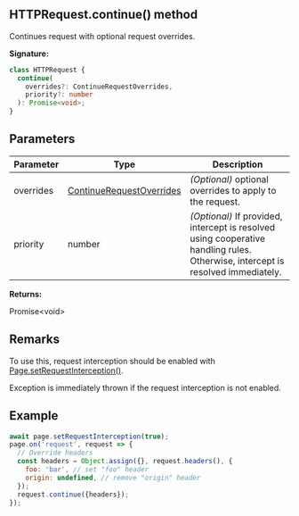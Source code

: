 ## HTTPRequest.continue() method

Continues request with optional request overrides.

**Signature:**

```typescript
class HTTPRequest {
  continue(
    overrides?: ContinueRequestOverrides,
    priority?: number
  ): Promise<void>;
}
```

## Parameters

| Parameter | Type                                                                | Description                                                                                                                          |
| --------- | ------------------------------------------------------------------- | ------------------------------------------------------------------------------------------------------------------------------------ |
| overrides | [ContinueRequestOverrides](./puppeteer.continuerequestoverrides.md) | <i>(Optional)</i> optional overrides to apply to the request.                                                                        |
| priority  | number                                                              | <i>(Optional)</i> If provided, intercept is resolved using cooperative handling rules. Otherwise, intercept is resolved immediately. |

**Returns:**

Promise&lt;void&gt;

## Remarks

To use this, request interception should be enabled with [Page.setRequestInterception()](./puppeteer.page.setrequestinterception.md).

Exception is immediately thrown if the request interception is not enabled.

## Example

```js
await page.setRequestInterception(true);
page.on('request', request => {
  // Override headers
  const headers = Object.assign({}, request.headers(), {
    foo: 'bar', // set "foo" header
    origin: undefined, // remove "origin" header
  });
  request.continue({headers});
});
```
